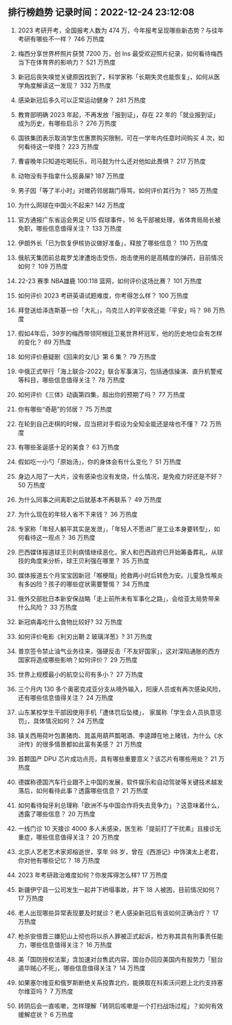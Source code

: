 
## 排行榜趋势 记录时间：2022-12-24 23:12:08
  
  1. 2023 考研开考，全国报考人数为 474 万，今年报考呈现哪些新态势？与往年考研有哪些不一样？ 746 万热度
    
  2. 梅西分享世界杯照片获赞 7200 万，创 Ins 最受欢迎照片纪录，如何看待梅西当下在体育界的影响力？ 521 万热度
    
  3. 新冠后丧失嗅觉关键原因找到了，科学家称「长期失灵也能恢复」，如何从医学角度解读这一发现？ 332 万热度
    
  4. 感染新冠后多久可以正常运动健身？ 281 万热度
    
  5. 教育部明确 2023 年起，不再发放「报到证」，存在 22 年的「就业报到证」成为历史，有哪些启示？ 276 万热度
    
  6. 国铁集团表示取消学生优惠票购买限制，可在一学年内任意时间购买 4 次，如何看待这一举措？ 223 万热度
    
  7. 曹睿晚年只知道吃喝玩乐，司马懿为什么还对他如此畏惧？ 217 万热度
    
  8. 动物没有手指拿什么抠鼻屎? 187 万热度
    
  9. 男子因「等了半小时」对赠药邻居踹门辱骂，如何评价其行为？ 185 万热度
    
  10. 为什么网球在中国火不起来? 142 万热度
    
  11. 官方通报广东省运会男足 U15 假球事件，16 名干部被处理，省体育局局长被免职，哪些信息值得关注？ 133 万热度
    
  12. 伊朗外长「已为恢复伊核协议做好准备」，释放了哪些信息？ 110 万热度
    
  13. 俄航天集团前总裁罗戈津遭炮击受伤，炮击使用的是高精度的弹药，目前情况如何？ 109 万热度
    
  14. 22-23 赛季 NBA雄鹿 100:118 篮网，如何评价这场比赛？ 101 万热度
    
  15. 如何评价 2023 考研英语试题难度，你考得怎么样？ 100 万热度
    
  16. 拜登送给泽连斯基一份「大礼」，乌克兰人的平安夜还能「平安」吗？ 98 万热度
    
  17. 假如4年后，39岁的梅西带领阿根廷卫冕世界杯冠军，他的历史地位会有怎样的变化？ 89 万热度
    
  18. 如何评价悬疑剧《回来的女儿》第 6 集？ 79 万热度
    
  19. 中俄正式举行「海上联合-2022」联合军事演习，包括通信操演、直升机警戒等科目，哪些信息值得关注？ 78 万热度
    
  20. 如何评价《三体》动画第四集，超出你的预期了吗？ 77 万热度
    
  21. 你有哪些“奇葩”的邻居？ 75 万热度
    
  22. 在轮到自己走棋的时候，应当把对手假设为全知全能还是啥也不懂？ 72 万热度
    
  23. 有哪些圣诞感十足的美食？ 63 万热度
    
  24. 假如吃一小勺「原始汤」，你的身体会有什么变化？ 51 万热度
    
  25. 身边人阳了一大片，没有感染也没有发烧，什么情况，是免疫力好还是不好？ 50 万热度
    
  26. 为什么同事之间离职之后就基本不再联系？ 49 万热度
    
  27. 为什么现在的年轻人省不下来钱？ 36 万热度
    
  28. 专家称「年轻人躺平其实是发泄」，「年轻人不愿进厂是工业本身要转型」，如何看待这一观点？ 36 万热度
    
  29. 巴西媒体报道球王贝利病情继续恶化，家人和巴西政府已开始筹备葬礼，从球技的角度来分析，球王贝利强在哪里？ 35 万热度
    
  30. 媒体报道五个月宝宝因新冠「喉梗阻」抢救两小时后转危为安。儿童急性喉炎有多凶险？孩子的哪些症状需要警惕？ 34 万热度
    
  31. 俄外交部批日本新安保战略「走上前所未有军事化之路」，会给亚太局势带来什么风险？ 33 万热度
    
  32. 新冠病毒吃什么食物比较好? 32 万热度
    
  33. 如何评价电影《利刃出鞘 2 玻璃洋葱》? 31 万热度
    
  34. 普京签令禁止油气业务往来，强硬反击「不友好国家」，这对深陷通胀的西方国家将造成哪些影响？如何评价？ 29 万热度
    
  35. 世界上规模最小的航空公司有多小？ 27 万热度
    
  36. 三个月内 130 多个奥密克戎亚分支从境外输入，阳康人员或有再次感染风险，还有哪些信息值得关注？ 24 万热度
    
  37. 山东某校学生干部因使用手机「遭体罚后坠楼」， 家属称「学生会人员执意惩罚」，具体情况如何？ 24 万热度
    
  38. 镇关西用荷叶包裹猪肉、晁盖用葫芦瓢喝酒、李逵蹲在地上赌钱，为什么《水浒传》的很多情景都如此富有美感？ 21 万热度
    
  39. 首颗国产 DPU 芯片成功点亮，具有哪些重要意义？该芯片有哪些用处？ 21 万热度
    
  40. 德媒称德国汽车行业跟不上中国的发展，软件娱乐和自动驾驶等关键技术越发落后，如何看待此事？透露哪些信息？ 21 万热度
    
  41. 如何看待匈牙利总理称「欧洲不与中国合作将失去竞争力」？这意味着什么，透露了哪些信息？ 20 万热度
    
  42. 一线门诊 10 天接诊 4000 多人未感染，医生称「提前打了干扰素」且接诊无重症，哪些信息值得关注？ 20 万热度
    
  43. 北京人艺老艺术家郑榕逝世，享年 98 岁，曾在《西游记》中饰演太上老君，你对他有哪些记忆？ 18 万热度
    
  44. 2023 年考研政治难度如何？你发挥得怎么样? 17 万热度
    
  45. 新疆伊宁县一公司发生一起井下坍塌事故，井下 18 人被困，目前情况如何？ 17 万热度
    
  46. 老人出现哪些异常表现要及时就诊？老人感染新冠后有该如何正确治疗？ 17 万热度
    
  47. 枪杀安倍晋三嫌犯山上彻也将以杀人罪被正式起诉，检方称其具有刑事责任能力，哪些信息值得关注？ 16 万热度
    
  48. 美「国防授权法案」含加速对台售武内容，国台办回应美国内有股势力「挺台遏华贼心不死」，哪些信息值得关注？ 14 万热度
    
  49. 如果塞尔维亚和俄罗斯断绝关系投靠北约，能换取在科索沃问题上北约支持塞尔维亚吗？ 7 万热度
    
  50. 转阴后会一直咳嗽，怎样理解「转阴后咳嗽是一个打扫战场过程」？如何有效缓解症状？ 6 万热度
    